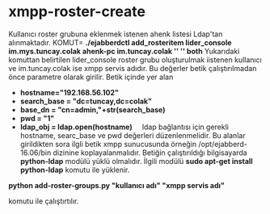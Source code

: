 # xmpp-roster-create

Kullanıcı roster grubuna eklenmek istenen ahenk listesi Ldap'tan alınmaktadır. 
KOMUT= **./ejabberdctl add_rosteritem lider_console im.mys.tuncay.colak  ahenk-pc im.tuncay.colak '' '' both**
Yukarıdaki komuttan belirtilen lider_console roster grubu oluşturulmak iistenen kullanıcı ve im.tuncay.colak ise xmpp servis adıdır. Bu değerler betik çalıştırılmadan önce parametre olarak girilir.
Betik içinde yer alan 
 
* **hostname="192.168.56.102"**
* **search_base = "dc=tuncay,dc=colak"**
* **base_dn = "cn=admin,"+str(search_base)**
* **pwd = "1"**
* **ldap_obj = ldap.open(hostname)**
    
ldap bağlantısı için gerekli 
hostname, searc_base ve pwd değerleri düzenlenmelidir.
Bu alanlar girildikten sora ilgli betik xmpp sunucusunda örneğin /opt/ejabberd-16.06/bin dizinine koplayalanmalıdır. 
Betiğin çalıştırıldığı bilgisayarda **python-ldap** modülü yüklü olmalıdır. İlgili modülü
**sudo apt-get install python-ldap**
komutu ile yüklenir.

**python add-roster-groups.py "kullanıcı adı" "xmpp servis adı"**

komutu ile çalıştırtılır.
